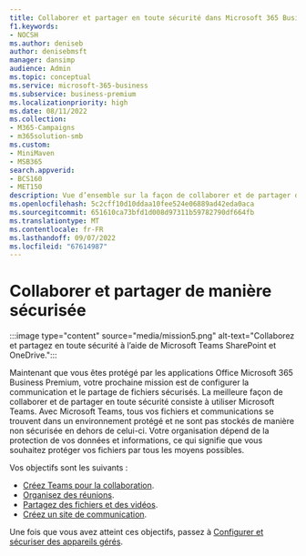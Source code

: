 ```yaml
---
title: Collaborer et partager en toute sécurité dans Microsoft 365 Business Premium
f1.keywords:
- NOCSH
ms.author: deniseb
author: denisebmsft
manager: dansimp
audience: Admin
ms.topic: conceptual
ms.service: microsoft-365-business
ms.subservice: business-premium
ms.localizationpriority: high
ms.date: 08/11/2022
ms.collection:
- M365-Campaigns
- m365solution-smb
ms.custom:
- MiniMaven
- MSB365
search.appverid:
- BCS160
- MET150
description: Vue d’ensemble sur la façon de collaborer et de partager des fichiers et de communiquer en toute sécurité à l’aide de Teams dans Microsoft 365 Business Premium. Dans l’environnement fermé fourni par Teams, les fichiers et les communications sont exempts de cybermenaces et de cyberattaques.
ms.openlocfilehash: 5c2cff10d10ddaa10fee524e06889ad42eda0aca
ms.sourcegitcommit: 651610ca73bfd1d008d97311b59782790df664fb
ms.translationtype: MT
ms.contentlocale: fr-FR
ms.lasthandoff: 09/07/2022
ms.locfileid: "67614987"
---
```

# <a name="collaborate-and-share-securely"></a>Collaborer et partager de manière sécurisée

:::image type="content" source="media/mission5.png" alt-text="Collaborez et partagez en toute sécurité à l’aide de Microsoft Teams SharePoint et OneDrive.":::

Maintenant que vous êtes protégé par les applications Office Microsoft 365 Business Premium, votre prochaine mission est de configurer la communication et le partage de fichiers sécurisés. La meilleure façon de collaborer et de partager en toute sécurité consiste à utiliser Microsoft Teams. Avec Microsoft Teams, tous vos fichiers et communications se trouvent dans un environnement protégé et ne sont pas stockés de manière non sécurisée en dehors de celui-ci. Votre organisation dépend de la protection de vos données et informations, ce qui signifie que vous souhaitez protéger vos fichiers par tous les moyens possibles.

Vos objectifs sont les suivants :

- [Créez Teams pour la collaboration](create-teams-for-collaboration.md).
- [Organisez des réunions](set-up-meetings.md).
- [Partagez des fichiers et des vidéos](share-files-and-videos.md).
- [Créez un site de communication](create-communications-site.md).

Une fois que vous avez atteint ces objectifs, passez à [Configurer et sécuriser des appareils gérés](m365bp-protect-devices.md).
